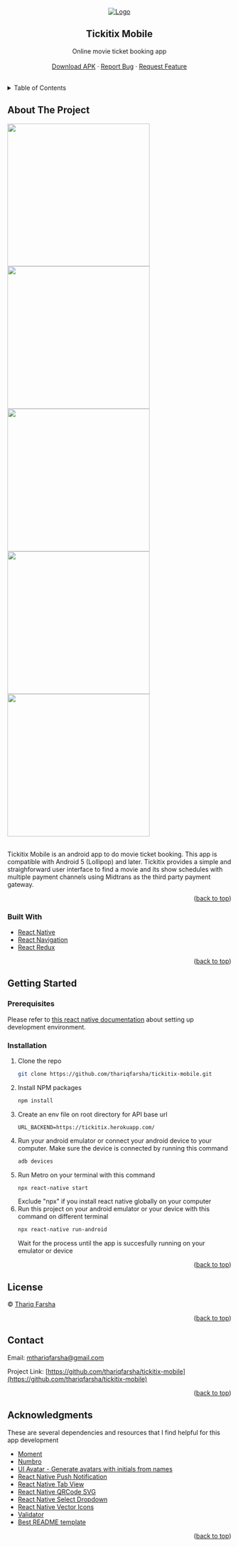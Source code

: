 <div id="top"></div>

<!-- [![Contributors][contributors-shield]][contributors-url]
[![Forks][forks-shield]][forks-url]
[![Stargazers][stars-shield]][stars-url]
[![Issues][issues-shield]][issues-url]
[![MIT License][license-shield]][license-url]
[![LinkedIn][linkedin-shield]][linkedin-url] -->

<!-- PROJECT LOGO -->
<br />
<div align="center">
  <a href="https://github.com/thariqfarsha/tickitix-mobile">
    <img src="https://res.cloudinary.com/dm8rg2aj8/image/upload/v1657095396/Tickitix/SS/mobile/ic_launcher_tnaed5.png" alt="Logo">
  </a>

  <h2 align="center">Tickitix Mobile</h2>

  <p align="center">
    Online movie ticket booking app
    <br />
    <br />
    <a href="https://drive.google.com/file/d/1uD8Zmg80kDVHEfGYbqt_OMs_WCChMhb0/view?usp=drivesdk" target="_blank">Download APK</a>
    ·
    <a href="https://github.com/thariqfarsha/tickitix-mobile/issues" target="_blank">Report Bug</a>
    ·
    <a href="https://github.com/thariqfarsha/tickitix-mobile/issues" target="_blank">Request Feature</a>
  </p>
  <br/>
</div>

<!-- TABLE OF CONTENTS -->
<details>
  <summary>Table of Contents</summary>
  <ol>
    <li>
      <a href="#about-the-project">About The Project</a>
      <ul>
        <li><a href="#built-with">Built With</a></li>
      </ul>
    </li>
    <li>
      <a href="#getting-started">Getting Started</a>
      <ul>
        <li><a href="#prerequisites">Prerequisites</a></li>
        <li><a href="#installation">Installation</a></li>
      </ul>
    </li>
    <li><a href="#license">License</a></li>
    <li><a href="#contact">Contact</a></li>
    <li><a href="#acknowledgments">Acknowledgments</a></li>
  </ol>
</details>

<!-- ABOUT THE PROJECT -->

## About The Project

<img src="https://res.cloudinary.com/dm8rg2aj8/image/upload/v1656912031/Tickitix/SS/mobile/Screenshot_1656647849_yd1lb4.png" height="320">
<img src="https://res.cloudinary.com/dm8rg2aj8/image/upload/v1656912032/Tickitix/SS/mobile/Screenshot_1656648849_djinoy.png" height="320">
<img src="https://res.cloudinary.com/dm8rg2aj8/image/upload/v1656912031/Tickitix/SS/mobile/Screenshot_1656648894_ltsbnl.png" height="320">
<img src="https://res.cloudinary.com/dm8rg2aj8/image/upload/v1656912029/Tickitix/SS/mobile/Screenshot_1656648932_gs6xfy.png" height="320">
<img src="https://res.cloudinary.com/dm8rg2aj8/image/upload/v1656912029/Tickitix/SS/mobile/Screenshot_1656649028_tdhnng.png" height="320">
<br/>
<br/>

Tickitix Mobile is an android app to do movie ticket booking. This app is compatible with Android 5 (Lollipop) and later. Tickitix provides a simple and straighforward user interface to find a movie and its show schedules with multiple payment channels using Midtrans as the third party payment gateway.

<p align="right">(<a href="#top">back to top</a>)</p>

### Built With

- [React Native](https://reactnative.dev/)
- [React Navigation](https://reactnavigation.org/)
- [React Redux](https://react-redux.js.org/)

<p align="right">(<a href="#top">back to top</a>)</p>

<!-- GETTING STARTED -->

## Getting Started

### Prerequisites

Please refer to [this react native documentation](https://reactnative.dev/docs/environment-setup) about setting up development environment.

### Installation

1. Clone the repo
   ```sh
   git clone https://github.com/thariqfarsha/tickitix-mobile.git
   ```
1. Install NPM packages
   ```sh
   npm install
   ```
1. Create an env file on root directory for API base url
   ```
   URL_BACKEND=https://tickitix.herokuapp.com/
   ```
1. Run your android emulator or connect your android device to your computer. Make sure the device is connected by running this command
   ```sh
   adb devices
   ```
1. Run Metro on your terminal with this command
   ```sh
   npx react-native start
   ```
   Exclude "npx" if you install react native globally on your computer
1. Run this project on your android emulator or your device with this command on different terminal
   ```sh
   npx react-native run-android
   ```
   Wait for the process until the app is succesfully running on your emulator or device

<p align="right">(<a href="#top">back to top</a>)</p>

<!-- LICENSE -->

## License

© [Thariq Farsha](https://github.com/thariqfarsha/)

<p align="right">(<a href="#top">back to top</a>)</p>

<!-- CONTACT -->

## Contact

Email: mthariqfarsha@gmail.com

Project Link: [https://github.com/thariqfarsha/tickitix-mobile](https://github.com/thariqfarsha/tickitix-mobile)

<p align="right">(<a href="#top">back to top</a>)</p>

<!-- ACKNOWLEDGMENTS -->

## Acknowledgments

These are several dependencies and resources that I find helpful for this app development

- [Moment](https://momentjs.com/)
- [Numbro](https://numbrojs.com/)
- [UI Avatar - Generate avatars with initials from names](https://ui-avatars.com/)
- [React Native Push Notification](https://github.com/zo0r/react-native-push-notification)
- [React Native Tab View](https://github.com/satya164/react-native-tab-view)
- [React Native QRCode SVG](https://github.com/awesomejerry/react-native-qrcode-svg)
- [React Native Select Dropdown](https://github.com/AdelRedaa97/react-native-select-dropdown)
- [React Native Vector Icons](https://github.com/oblador/react-native-vector-icons)
- [Validator](https://github.com/validatorjs/validator.js)
- [Best README template](https://github.com/othneildrew/Best-README-Template)

<p align="right">(<a href="#top">back to top</a>)</p>

<!-- MARKDOWN LINKS & IMAGES -->
<!-- https://www.markdownguide.org/basic-syntax/#reference-style-links -->

[contributors-shield]: https://img.shields.io/github/contributors/othneildrew/Best-README-Template.svg?style=for-the-badge
[contributors-url]: https://github.com/othneildrew/Best-README-Template/graphs/contributors
[forks-shield]: https://img.shields.io/github/forks/othneildrew/Best-README-Template.svg?style=for-the-badge
[forks-url]: https://github.com/othneildrew/Best-README-Template/network/members
[stars-shield]: https://img.shields.io/github/stars/othneildrew/Best-README-Template.svg?style=for-the-badge
[stars-url]: https://github.com/othneildrew/Best-README-Template/stargazers
[issues-shield]: https://img.shields.io/github/issues/othneildrew/Best-README-Template.svg?style=for-the-badge
[issues-url]: https://github.com/othneildrew/Best-README-Template/issues
[license-shield]: https://img.shields.io/github/license/othneildrew/Best-README-Template.svg?style=for-the-badge
[license-url]: https://github.com/othneildrew/Best-README-Template/blob/master/LICENSE.txt
[linkedin-shield]: https://img.shields.io/badge/-LinkedIn-black.svg?style=for-the-badge&logo=linkedin&colorB=555
[linkedin-url]: https://linkedin.com/in/othneildrew
[product-screenshot]: images/screenshot.png
